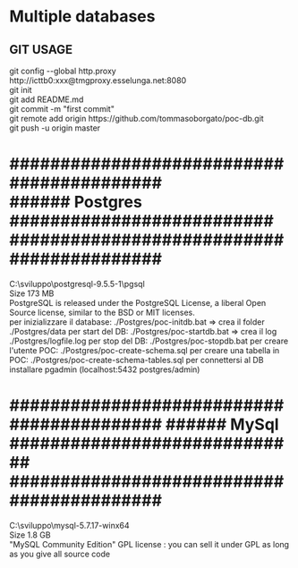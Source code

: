 <h1>Multiple databases</h1>

<h2>GIT USAGE</h2>
<p>
git config --global http.proxy http://icttb0:xxx@tmgproxy.esselunga.net:8080    <BR>
git init                                                                        <BR>
git add README.md                                                               <BR>
git commit -m "first commit"                                                    <BR>
git remote add origin https://github.com/tommasoborgato/poc-db.git              <BR>
git push -u origin master                                                       
</p>

<h1>
##########################################                                      <BR>
###### Postgres ##########################                                      <BR>
##########################################                                      
</h1>
<p>
C:\sviluppo\postgresql-9.5.5-1\pgsql                                                                                      <BR>
Size 173 MB                                                                                                               <BR>
PostgreSQL is released under the PostgreSQL License, a liberal Open Source license, similar to the BSD or MIT licenses.   <BR>
per inizializzare il database:
    ./Postgres/poc-initdb.bat
    => crea il folder ./Postgres/data
per start del DB:
    ./Postgres/poc-startdb.bat
    => crea il log ./Postgres/logfile.log
per stop del DB:
    ./Postgres/poc-stopdb.bat
per creare l'utente POC:
    ./Postgres/poc-create-schema.sql
per creare una tabella in POC:
    ./Postgres/poc-create-schema-tables.sql    
per connettersi al DB installare pgadmin (localhost:5432 postgres/admin)
</p>

<h1>
##########################################
###### MySql #############################
##########################################
</h1>
<p>
C:\sviluppo\mysql-5.7.17-winx64                                                                         <BR>
Size 1.8 GB                                                                                             <BR>
"MySQL Community Edition" GPL license : you can sell it under GPL as long as you give all source code   <BR>
</p>


